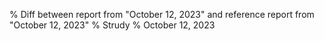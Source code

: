 % Diff between report from "October 12, 2023" and reference report from "October 12, 2023"
% Strudy
% October 12, 2023


